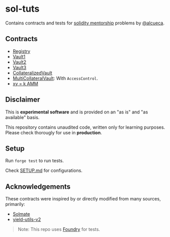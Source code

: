 # sol-tuts

Contains contracts and tests for [solidity mentorship](https://github.com/alcueca/solidity-mentorship) problems by [@alcueca](https://github.com/alcueca).

## Contracts

- [Registry](src/Registry.sol)
- [Vault1](src/Vault1.sol)
- [Vault2](src/Vault2.sol)
- [Vault3](src/Vault3.sol)
- [CollateralizedVault](src/CollateralizedVault.sol)
- [MultiCollateralVault](src/MultiCollateralVault.sol): With `AccessControl`.
- [xy = k AMM](https://github.com/dsam82/unifap-v2)

## Disclaimer

This is **experimental software** and is provided on an "as is" and "as available" basis.

This repository contains unaudited code, written only for learning purposes. Please check thorougly for use in **production**.

## Setup

Run `forge test` to run tests.

Check [SETUP.md](SETUP.md) for configurations.

## Acknowledgements

These contracts were inspired by or directly modified from many sources, primarily:

- [Solmate](https://github.com/rari-capital/Solmate)
- [yield-utils-v2](https://github.com/yield/yield-utils-v2)

> Note: This repo uses [Foundry](https://github.com/foundry-rs/foundry) for tests.